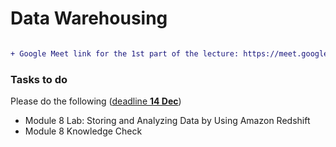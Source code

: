 # Data Warehousing

<!-- The lecture at 6:30 pm on Friday -->

```diff

+ Google Meet link for the 1st part of the lecture: https://meet.google.com/pdh-gvnk-hid

```

### Tasks to do
Please do the following (<ins>deadline **14 Dec**</ins>) 
 - Module 8 Lab: Storing and Analyzing Data by Using Amazon Redshift
 - Module 8 Knowledge Check


<!--
```diff
- There is no lecture tomorrow (6 Dec.)
- Our lecture will be online on Friday at 6:30 pm.
-  There are no cloud or data warehousing lectures tomorrow, 29 September 2024. 
+ Google Meet link for the 2nd part of the lecture: https://meet.google.com/pay-eveb-ebt
```
-->
